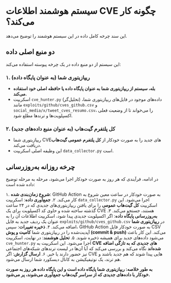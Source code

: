 # سیستم هوشمند اطلاعات CVE چگونه کار می‌کند؟

این سند چرخه کامل داده در این سیستم هوشمند را توضیح می‌دهد.

## دو منبع اصلی داده

این سیستم از دو منبع داده در یک چرخه پیوسته استفاده می‌کند:

### ۱. ریپازیتوری شما (به عنوان پایگاه داده)

-   **بله، سیستم از ریپازیتوری شما به عنوان پایگاه داده یا حافظه اصلی خود استفاده می‌کند.**
-   اسکریپت `cve_hunter.py` (تحلیل‌گر) داده‌های موجود در فایل‌های ریپازیتوری شما، مانند `exploits/github/cves_github.csv` و `social_media/x/tweet_cves_resumo.csv`، را می‌خواند تا از وضعیت فعلی اکسپلویت‌ها و ترندها مطلع شود.

### ۲. کل پلتفرم گیت‌هاب (به عنوان منبع داده‌های جدید)

-   ریپازیتوری شما CVEهای جدید را به صورت خودکار از **کل پلتفرم عمومی گیت‌هاب** دریافت می‌کند.
-   این وظیفه اصلی اسکریپت `data_collector.py` است.

## چرخه روزانه به‌روزرسانی

در ادامه، فرآیندی که هر روز به صورت خودکار اجرا می‌شود، مرحله به مرحله توضیح داده شده است:

۱. **شروع زمان‌بندی شده**: GitHub Action به صورت خودکار در ساعت معین شروع به کار می‌کند.
۲. **جمع‌آوری داده**: اسکریپت `data_collector.py` اجرا می‌شود. این اسکریپت **کل گیت‌هاب عمومی** را برای یافتن ریپازیتوری‌های جدیدی که در ۲۴ ساعت گذشته ساخته شده و حاوی کد اکسپلویت برای یک CVE هستند، جستجو می‌کند.
۳. **به‌روزرسانی پایگاه داده**: اگر اکسپلویت جدیدی پیدا شود، اسکریپت اطلاعات آن را به عنوان یک ردیف جدید به فایل `exploits/github/cves_github.csv` در **ریپازیتوری شما** اضافه می‌کند.
۴. **ذخیره تغییرات**: سپس، GitHub Action به صورت خودکار فایل CSV آپدیت‌شده را در ریپازیتوری شما **کامیت و پوش (commit & push)** می‌کند. این کار باعث می‌شود داده‌های جدید برای همیشه ذخیره شوند.
۵. **تحلیل هوشمند**: در نهایت، اسکریپت `cve_hunter.py` اجرا می‌شود. این اسکریپت به **CVE های جدیدی که به تازگی اضافه شده‌اند** نگاه می‌کند و بررسی می‌کند که آیا آن‌ها در لیست ترندهای شبکه‌های اجتماعی نیز حضور دارند یا خیر.
۶. **ارسال گزارش**: اگر CVE هایی پیدا شوند که هم جدید باشند و هم ترند، یک نوتیفیکیشن به کانال دیسکورد شما ارسال می‌شود.

**به طور خلاصه: ریپازیتوری شما پایگاه داده است و این پایگاه داده هر روز به صورت خودکار با داده‌های جدیدی که از سراسر گیت‌هاب جمع‌آوری می‌شوند، پر می‌شود.**
